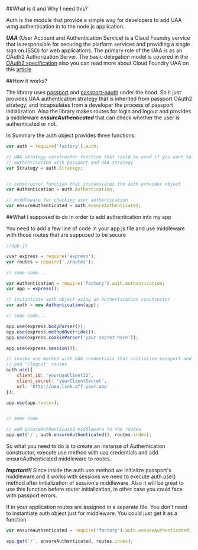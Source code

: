 ##What is it and Why I need this? 

Auth is the module that provide a simple way for developers to add UAA wmg authentication in to the node.js application.

***UAA*** (User Account and Authentication Service) is a Claud Foundry service that is responsible for securing the platform services and providing a single sign on (SSO) for web applications. The primary role of the UAA is as an OAuth2 Authorization Server. The basic delegation model is covered in the [OAuth2 specification](http://tools.ietf.org/html/draft-ietf-oauth-v2) also you can read more about Cloud Foundry UAA on this [article](http://blog.cloudfoundry.com/2012/07/23/introducing-the-uaa-and-security-for-cloud-foundry/)


##How it works?

The library uses [passport](http://passportjs.org/) and [passport-oauth](https://github.com/jaredhanson/passport-oauth) under the hood. So it just provides UAA authentication strategy that is inherited from passport OAuth2 strategy, and incapsulates from a developer the process of passport initialization. Also the library makes routes for login and logout and provides a middleware ***ensureAuthenticated*** that can check whether the user is authenticated or not.

In Summary the auth object provides three functions:

```js
var auth = require('factory').auth;

// UAA strategy constructor function that could be used if you want to implement your own 
// authentication with passport and UAA strategy
var Strategy = auth.Strategy;


// constructor function that instantiates the auth provider object
var Authentication = auth.Authentication;

// middleware for checking user authentication
var ensureAuthenticated = auth.ensureAuthenticated;

```

##What I supposed to do in order to add authentication into my app

You need to add a few line of code in your app.js file and use middleware with those routes that are supposed to be secure

```js
//app.js

vvar express = require('express');
var routes = require('./routes');

// some code...

var Authentication = require('factory').auth.Authentication;
var app = express();

// instantiate auth object using an Authentication constructor
var auth = new Authentication(app);

// some code... 

app.use(express.bodyParser());
app.use(express.methodOverride());
app.use(express.cookieParser('your secret here'));

app.use(express.session());

// invoke use method with UAA credentials that initialize passport and makes '/login'
// and '/logout' routes 
auth.use({
    client_id: 'yourUaaClientID',
    client_secret: 'yourClientSecret',
    url: 'http://uaa.link.off.your.app'
});

app.use(app.router);


// some code

// add ensureAuthenticated middleware to the routes 
app.get('/', auth.ensureAuthenticated(), routes.index);

```

So what you need to do is to create an instanse of Authentication constructor, execute use method with uaa credentials and add ensureAuthenticated middleware to routes.

***Imprtant!!*** Since inside the auth.use method we initialize passport's middleware and it works with sessions we need to execute auth.use() method after initialization of session's middleware. Also it will be great to use this function before router initialization, in other case you could face with passport errors. 

If in your application routes are assigned in a separate file. You don't need to instantiate auth object just for middleware. You could just get it as a function

```js
var ensureAuthenticated = require('factory').auth.ensureAuthenticated;

app.get('/', ensureAuthenticated, routes.index);

```
